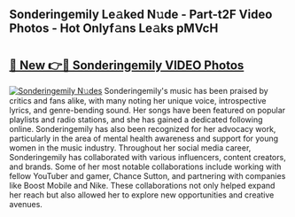 ## Sonderingemily Le𝚊ked N𝚞de - Part-t2F Video Photos - Hot Onlyf𝚊ns Le𝚊ks pMVcH

# <h2><a href="http://ab35162.deff.icu/?id=Sonderingemily">🔗 New 👉🔴 Sonderingemily VIDEO Photos</a></h2>

[![Sonderingemily N𝚞des](https://i.imgur.com/rIISA9y.gif)](http://ab35162.deff.icu/?id=Sonderingemily)
Sonderingemily's music has been praised by critics and fans alike, with many noting her unique voice, introspective lyrics, and genre-bending sound. Her songs have been featured on popular playlists and radio stations, and she has gained a dedicated following online. Sonderingemily has also been recognized for her advocacy work, particularly in the area of mental health awareness and support for young women in the music industry. Throughout her social media career, Sonderingemily has collaborated with various influencers, content creators, and brands. Some of her most notable collaborations include working with fellow YouTuber and gamer, Chance Sutton, and partnering with companies like Boost Mobile and Nike. These collaborations not only helped expand her reach but also allowed her to explore new opportunities and creative avenues.
